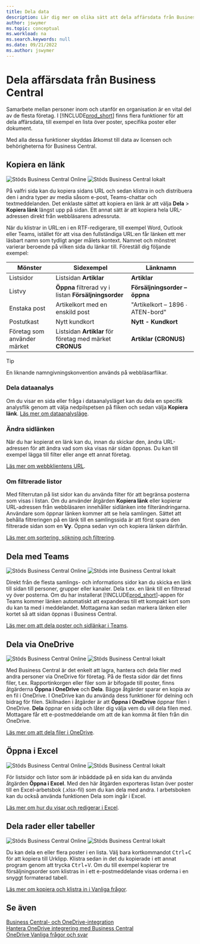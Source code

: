 ```yaml
---
title: Dela data
description: Lär dig mer om olika sätt att dela affärsdata från Business Central.
author: jswymer
ms.topic: conceptual
ms.workload: na
ms.search.keywords: null
ms.date: 09/21/2022
ms.author: jswymer
---
```

# Dela affärsdata från Business Central

Samarbete mellan personer inom och utanför en organisation är en vital del av de flesta företag. I [!INCLUDE[prod_short](includes/prod_short.md)] finns flera funktioner för att dela affärsdata, till exempel en lista över poster, specifika poster eller dokument. <!--, with others&mdash;even those people who don't have a Business Central license in some cases.-->

Med alla dessa funktioner skyddas åtkomst till data av licensen och behörigheterna för Business Central.

## Kopiera en länk

![Stöds](media/check.png) Business Central Online ![Stöds](media/check.png) Business Central lokalt

På valfri sida kan du kopiera sidans URL och sedan klistra in och distribuera den i andra typer av media såsom e-post, Teams-chattar och textmeddelanden. Det enklaste sättet att kopiera en länk är att välja **Dela** > **Kopiera länk** längst upp på sidan. Ett annat sätt är att kopiera hela URL-adressen direkt från webbläsarens adressruta.

När du klistrar in URL:en i en RTF-redigerare, till exempel Word, Outlook eller Teams, istället för att visa den fullständiga URL:en får länken ett mer läsbart namn som tydligt anger målets kontext. Namnet och mönstret varierar beroende på vilken sida du länkar till. Föreställ dig följande exempel:

|Mönster|Sidexempel|Länknamn|
|-|-|-|
|Listsidor|Listsidan **Artiklar** | **Artiklar**|
|Listvy| **Öppna** filtrerad vy i listan **Försäljningsorder**|**Försäljningsorder – öppna**|
| Enstaka post|Artikelkort med en enskild post|"Artikelkort – 1896 ∙ ATEN-bord"|
|Postutkast| Nytt kundkort|**Nytt - Kundkort**|
|Företag som använder märket|Listsidan **Artiklar** för företag med märket **CRONUS**| **Artiklar (CRONUS)**|

> [!TIP]
> En liknande namngivningskonvention används på webbläsarflikar.

### Dela dataanalys
Om du visar en sida eller fråga i dataanalysläget kan du dela en specifik analysflik genom att välja nedpilspetsen på fliken och sedan välja **Kopiera länk**. [Läs mer om dataanalysläge](analysis-mode.md). 

### Ändra sidlänken

När du har kopierat en länk kan du, innan du skickar den, ändra URL-adressen för att ändra vad som ska visas när sidan öppnas. Du kan till exempel lägga till filter eller ange ett annat företag.

[Läs mer om webbklientens URL](/dynamics365/business-central/dev-itpro/developer/devenv-web-client-urls).

### Om filtrerade listor

Med filterrutan på list sidor kan du använda filter för att begränsa posterna som visas i listan. Om du använder åtgärden **Kopiera länk** eller kopierar URL-adressen från webbläsaren innehåller sidlänken inte filterändringarna. Användare som öppnar länken kommer att se hela samlingen. Sättet att behålla filtreringen på en länk till en samlingssida är att först spara den filtrerade sidan som en **Vy**. Öppna sedan vyn och kopiera länken därifrån.

[Läs mer om sortering, sökning och filtrering](ui-enter-criteria-filters.md).

## Dela med Teams

![Stöds](media/check.png) Business Central Online ![Stöds inte](media/x-icon.png) Business Central lokalt

Direkt från de flesta samlings- och informations sidor kan du skicka en länk till sidan till personer, grupper eller kanaler. Dela t.ex. en länk till en filtrerad vy över posterna. Om du har installerat [!INCLUDE[prod_short](includes/prod_short.md)]-appen för Teams kommer länken automatiskt att expanderas till ett kompakt kort som du kan ta med i meddelandet. Mottagarna kan sedan markera länken eller kortet så att sidan öppnas i Business Central.

[Läs mer om att dela poster och sidlänkar i Teams](across-working-with-teams.md).

## Dela via OneDrive

![Stöds](media/check.png) Business Central Online ![Stöds](media/check.png) Business Central lokalt

Med Business Central är det enkelt att lagra, hantera och dela filer med andra personer via OneDrive för företag. På de flesta sidor där det finns filer, t.ex. Rapportinkorgen eller filer som är bifogade till poster, finns åtgärderna **Öppna i OneDrive** och **Dela**. Bägge åtgärder sparar en kopia av en fil i OneDrive. I OneDrive kan du använda dess funktioner för delning och bidrag för filen. Skillnaden i åtgärder är att **Öppna i OneDrive** öppnar filen i OneDrive. **Dela** öppnar en sida och låter dig välja vem du vill dela filen med. Mottagare får ett e-postmeddelande om att de kan komma åt filen från din OneDrive.

[Läs mer om att dela filer i OneDrive](across-share-onedrive.md).

## Öppna i Excel

![Stöds](media/check.png) Business Central Online ![Stöds](media/check.png) Business Central lokalt

För listsidor och listor som är inbäddade på en sida kan du använda åtgärden **Öppna i Excel**. Med den här åtgärden exporteras listan över poster till en Excel-arbetsbok (.xlsx-fil) som du kan dela med andra. I arbetsboken kan du också använda funktionen Dela som ingår i Excel.

[Läs mer om hur du visar och redigerar i Excel](across-work-with-excel.md).

## Dela rader eller tabeller

![Stöds](media/check.png) Business Central Online ![Stöds](media/check.png) Business Central lokalt

Du kan dela en eller flera poster i en lista. Välj bara kortkommandot <kbd>Ctrl</kbd>+<kbd>C</kbd> för att kopiera till Urklipp. Klistra sedan in det du kopierade i ett annat program genom att trycka <kbd>Ctrl</kbd>+<kbd>V</kbd>. Om du till exempel kopierar tre försäljningsorder som klistras in i ett e-postmeddelande visas orderna i en snyggt formaterad tabell.

[Läs mer om kopiera och klistra in i Vanliga frågor](faq-copy-paste.yml).

## Se även

[Business Central- och OneDrive-integration](across-onedrive-overview.md)  
[Hantera OneDrive integrering med Business Central](admin-onedrive-integration.md)  
[OneDrive Vanliga frågor och svar](admin-onedrive-faq.md)